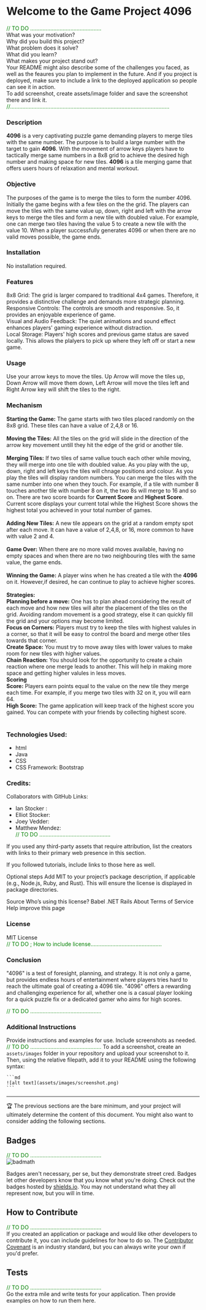 # Welcome to the Game Project 4096
<font color="green">// TO DO  ..............................................</font>
<br>
 What was your motivation?<br>
 Why did you build this project?<br>
 What problem does it solve?<br>
What did you learn?<br>
What makes your project stand out?<br>
Your README might also describe some of the challenges you faced, as well as the feaures you plan to implement in the future. And if you project is deployed, make sure to include a link to the deployed application so people can see it in action.<br>
To add screenshot, create assets/image folder and save the screenshot there and link it.<br>
<font color="green">//.......................................................................................................</font>

### Description


 **4096** is a very captivating puzzle game demanding players to merge tiles with the same number. The purpose is to build a large number with the target to gain **4096**. With the movement of arrow keys players have to tactically merge same numbers in a 8x8 grid to achieve the desired high number and making space for new tiles. **4096** is a tile merging game that offers users hours of relaxation and mental workout.


### Objective

The purposes of the game is to merge the tiles to form the number  4096. Initially the game begins with a few tiles on the the grid. The players can move the tiles with the same value up, down, right and left with the arrow keys to merge the tiles and form a new tile with doubled value. For example, one can merge two tiles having the value 5 to  create a new tile with the value 10. When a player successfully generates 4096 or when there are no valid moves possible, the game ends.


### Installation
 No installation required.

###  Features
8x8 Grid: The grid is larger compared to traditional 4x4 games. Therefore, it provides a distinctive challenge and demands more strategic planning.<br>
Responsive Controls: The controls are smooth and responsive. So, it provides an enjoyable experience of game.<br>
Visual and Audio Feedback: The quiet animations and sound effect enhances players' gaming experience without distraction.<br>
Local Storage: Players' high scores and previous game status are saved locally. This allows the plalyers to pick up where they left off or start a new game.

 
### Usage


 Use your arrow keys to move the tiles. Up Arrow will move the tiles up, Down Arrow will move them down, Left Arrow will move the tiles left and Right Arrow key will shift the tiles to the right.


### Mechanism


__Starting the Game:__ The game starts with two tiles placed randomly on the  8x8 grid. These tiles can have a value of 2,4,8 or 16.<br> <br>
__Moving the Tiles:__ All the tiles on the grid will slide in the direction of the arrow key movement untill they hit the edge of the grid or another tile.<br><br>
__Merging Tiles:__ If two tiles of same vallue touch each other while moving, they will merge into one tile with doubled value. As you play with the up, down, right and left keys the tiles will chnage positions and colour.  As you play the tiles will display random numbers. You can merge the tiles with the same number into one when they touch. For example, if a tile with number 8 touches another tile with number 8 on it, the two 8s will merge to 16 and so on. There are two score boards for **Current Score** and **Highest Score**. Current score displays your current total while the Highest Score shows the highest total you achieved in your total number of games.<br><br>
**Adding New Tiles:** A new tile appears on the grid at a random empty spot after each move. It can have a value of 2,4,8, or 16, more common to have with value 2 and 4.<br><br> 
**Game Over:** When there are no more valid moves available, having no empty spaces and when there are no two neighbouring tiles with the same value, the game ends.<br><br>
**Winning the Game:** A player wins when he has created a tile with the **4096** on it. However,if desired, he can continue to play to achieve higher scores.<br><br>
**Strategies:**<br> 
**Planning before a move:** One has to plan ahead considering the result of each move and how new tiles will alter the placement of the tiles on the grid. Avoiding random movement is a good strategy, else it can quickly fill the grid and your options may become limited.<br>
**Focus on Corners:** Players must try to keep the tiles with highest valules in a corner, so that it will be easy to control the board and merge other tiles towards that corner.<br>
**Create Space:** You must try to move away tiles with lower values to make room for new tiles with higher values.<br>
**Chain Reaction:** You should look for the opportunity to create a chain reaction where one merge leads to another. This will help in making more space and getting higher valules in less moves.<br>
**Scoring**<br>
**Score:** Players earn points equal to the value on the new tile they merge each time. For example, if you merge two tiles with 32 on it, you will earn 64.<br>
**High Score:** The game application will keep track of the highest score you gained. You can compete with your friends by collecting highest score.<br><br>

### Technologies Used:


*  html<br>
*  Java<br>
*  CSS<br>
*  CSS Framework: Bootstrap


### Credits:
Collaborators with GitHub Links:

  * Ian Stocker :
  * Elliot Stocker: <br>
  * Joey Vedder: <br>
  * Matthew Mendez: <br>
<font color="green">// TO DO  ..............................................</font>

  If you used any third-party assets that require attribution, list the creators with links to their primary web presence in this section.

If you followed tutorials, include links to those here as well.

Optional steps
Add MIT to your project’s package description, if applicable (e.g., Node.js, Ruby, and Rust). This will ensure the license is displayed in package directories.

Source
Who’s using this license?
Babel
.NET
Rails
About Terms of Service Help improve this page


### License
MIT License<br>
<font color="green">// TO DO  ; How to include license..............................................</font>

### Conclusion
"4096" is a test of foresight, planning, and  strategy. It is not only a game, but provides endless hours of entertainment where players tries hard to reach the ultimate goal of creating a 4096 tile. "4096" offers a rewarding and challenging experience for all, whether one is a casual player looking for a quick puzzle fix or a dedicated gamer who aims for high scores.<br>

<font color="green">// TO DO  ..............................................</font>


### Additional Instructions
Provide instructions and examples for use. Include screenshots as needed.
<font color="green">// TO DO  ..............................................</font>
To add a screenshot, create an `assets/images` folder in your repository and upload your screenshot to it. Then, using the relative filepath, add it to your README using the following syntax:

    ```md
    ![alt text](assets/images/screenshot.png)
    ```


---

🏆 The previous sections are the bare minimum, and your project will ultimately determine the content of this document. You might also want to consider adding the following sections.

## Badges
<font color="green">// TO DO  ..............................................</font><br>
![badmath](https://img.shields.io/github/languages/top/lernantino/badmath)

Badges aren't necessary, per se, but they demonstrate street cred. Badges let other developers know that you know what you're doing. Check out the badges hosted by [shields.io](https://shields.io/). You may not understand what they all represent now, but you will in time.



## How to Contribute
<font color="green">// TO DO  ..............................................</font><br>
If you created an application or package and would like other developers to contribute it, you can include guidelines for how to do so. The [Contributor Covenant](https://www.contributor-covenant.org/) is an industry standard, but you can always write your own if you'd prefer.

## Tests
<font color="green">// TO DO  ..............................................</font><br>
Go the extra mile and write tests for your application. Then provide examples on how to run them here.


